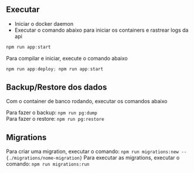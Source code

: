 ## Executar

- Iniciar o docker daemon
- Executar o comando abaixo para iniciar os containers e rastrear logs da api

```powershell
npm run app:start
```

Para compilar e iniciar, execute o comando abaixo

```powershell
npm run app:deploy; npm run app:start
```

## Backup/Restore dos dados

Com o container de banco rodando, executar os comandos abaixo

Para fazer o backup: `npm run pg:dump`  
Para fazer o restore: `npm run pg:restore`

## Migrations

Para criar uma migration, executar o comando: `npm run migrations:new -- {./migrations/nome-migration}`
Para executar as migrations, executar o comando: `npm run migrations:run`
